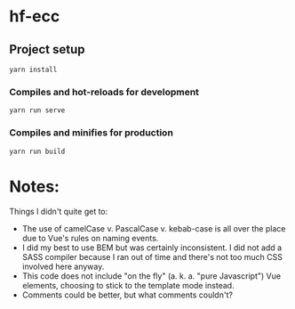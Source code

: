 # hf-ecc

## Project setup
```
yarn install
```

### Compiles and hot-reloads for development
```
yarn run serve
```

### Compiles and minifies for production
```
yarn run build
```

# Notes:
Things I didn't quite get to:
    <ul>
        <li>The use of camelCase v. PascalCase v. kebab-case is all over the place due to Vue's rules on naming events.</li>
        <li>I did my best to use BEM but was certainly inconsistent.  I did not add a SASS compiler because I ran out of time and there's not too much CSS involved here anyway.</li>
        <li>This code does not include "on the fly" (a. k. a. "pure Javascript") Vue elements, choosing to stick to the template mode instead.</li>
        <li>Comments could be better, but what comments couldn't?</li>
    </ul>